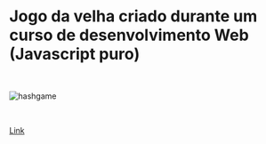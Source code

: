 # Jogo da velha criado durante um curso de desenvolvimento Web (Javascript puro)

<br>

![hashgame](https://github.com/GabrielZolk/jogo-da-velha/assets/109248116/1c91bfd0-d0d7-4351-a479-33f57417eeac)

<br>

[Link]()

